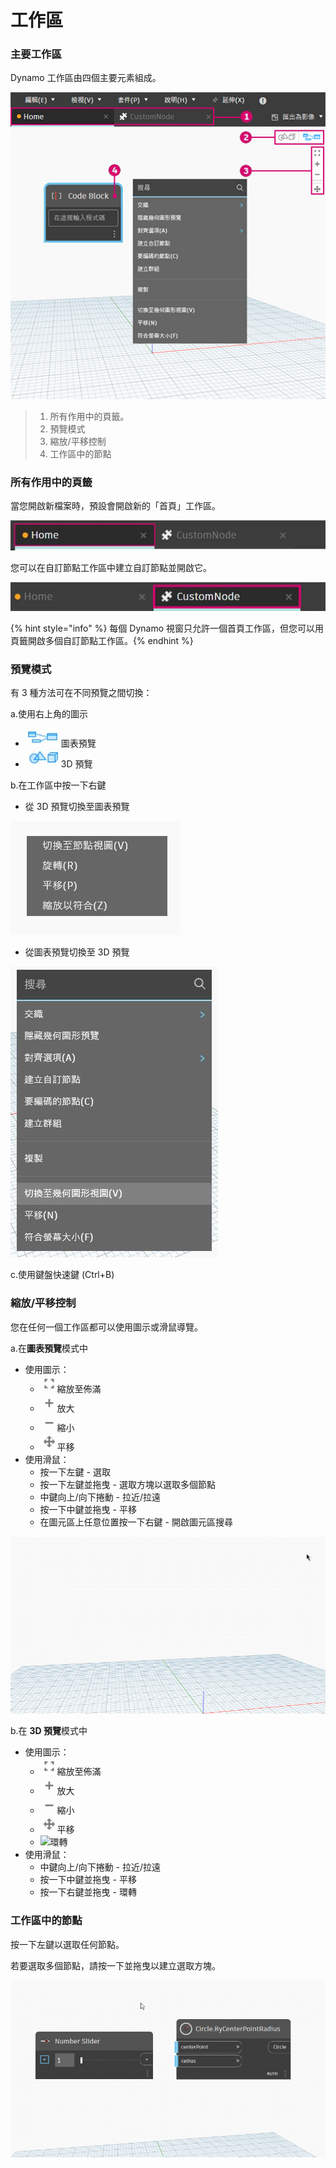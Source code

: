 # 工作區

### 主要工作區

Dynamo 工作區由四個主要元素組成。

![](./images/3-1/workspace-ui.jpg)

> 1. 所有作用中的頁籤。
> 2. 預覽模式
> 3. 縮放/平移控制
> 4. 工作區中的節點

### 所有作用中的頁籤

當您開啟新檔案時，預設會開啟新的「首頁」工作區。

![](./images/3-1/workspace-hometab.jpg)

您可以在自訂節點工作區中建立自訂節點並開啟它。

![](./images/3-1/workspace-customnodetab.jpg)

{% hint style="info" %} 每個 Dynamo 視窗只允許一個首頁工作區，但您可以用頁籤開啟多個自訂節點工作區。{% endhint %}

### 預覽模式

有 3 種方法可在不同預覽之間切換：

a.使用右上角的圖示

* ![](./images/3-1/3-1-04Graphpreviewicon.jpg)圖表預覽
* ![](./images/3-1/3-1-053Dpreviewicon.jpg)3D 預覽

b.在工作區中按一下右鍵

* 從 3D 預覽切換至圖表預覽

![](./images/3-1/3-1-06rightclickswitchtographpreview.jpg)

* 從圖表預覽切換至 3D 預覽

![](./images/3-1/workspace-rightclickswitchtogeometry.jpg)

c.使用鍵盤快速鍵 (Ctrl+B)

### 縮放/平移控制

您在任何一個工作區都可以使用圖示或滑鼠導覽。

a.在**圖表預覽**模式中

* 使用圖示：
  * ![](./images/3-1/3-1-08graphpreviewzoomtofitpsd.jpg)縮放至佈滿
  * ![](./images/3-1/3-1-09graphpreviewzoomin.jpg)放大
  * ![](./images/3-1/3-1-10graphpreviewzoomout.jpg)縮小
  * ![](./images/3-1/3-1-11graphpreviewpan.jpg)平移
* 使用滑鼠：
  * 按一下左鍵 - 選取
  * 按一下左鍵並拖曳 - 選取方塊以選取多個節點
  * 中鍵向上/向下捲動 - 拉近/拉遠
  * 按一下中鍵並拖曳 - 平移
  * 在圖元區上任意位置按一下右鍵 - 開啟圖元區搜尋

![](./images/3-1/workspace-incanvassearch.gif)

b.在 **3D 預覽**模式中

* 使用圖示：
  * ![](./images/3-1/3-1-08graphpreviewzoomtofitpsd.jpg)縮放至佈滿
  * ![](./images/3-1/3-1-09graphpreviewzoomin.jpg)放大
  * ![](./images/3-1/3-1-10graphpreviewzoomout.jpg)縮小
  * ![](./images/3-1/3-1-11graphpreviewpan.jpg)平移
  * ![](./images/3-1/3-1-133Dprevieworbit.jpg)環轉
* 使用滑鼠：
  * 中鍵向上/向下捲動 - 拉近/拉遠
  * 按一下中鍵並拖曳 - 平移
  * 按一下右鍵並拖曳 - 環轉

### 工作區中的節點

按一下左鍵以選取任何節點。

若要選取多個節點，請按一下並拖曳以建立選取方塊。

![](./images/3-1/workspace-selectionbox.gif)
